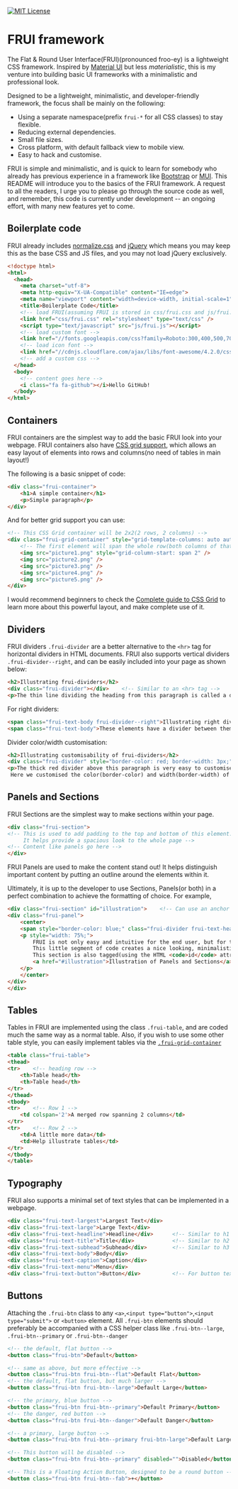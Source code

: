 [![MIT License](https://img.shields.io/badge/license-MIT-blue.svg?style=flat)](http://choosealicense.com/licenses/mit/)

# FRUI framework

The Flat & Round User Interface(FRUI)(pronounced froo-ey) is a lightweight CSS framework. Inspired by [Material UI](https://material.io) but less _materialistic_, this is my venture into building basic UI frameworks with a minimalistic and professional look.

Designed to be a lightweight, minimalistic, and developer-friendly framework, the focus shall be mainly on the following:
+ Using a separate namespace(prefix `frui-*` for all CSS classes) to stay flexible.
+ Reducing external dependencies.
+ Small file sizes.
+ Cross platform, with default fallback view to mobile view.
+ Easy to hack and customise.

FRUI is simple and minimalistic, and is quick to learn for somebody who already has previous experience in a framework like [Bootstrap](https://getbootstrap.com/) or [MUI](https://www.muicss.com/). This README will introduce you to the basics of the FRUI framework. A request to all the readers, I urge you to please go through the source code as well, and remember, this code is currently under development -- an ongoing effort, with many new features yet to come.

## Boilerplate code
FRUI already includes [normalize.css](https://necolas.github.io/normalize.css/) and [jQuery](https://jquery.com/) which means you may keep this as the base CSS and JS files, and you may not load jQuery exclusively.

```html
<!doctype html>
<html>
  <head>
    <meta charset="utf-8">
    <meta http-equiv="X-UA-Compatible" content="IE=edge">
    <meta name="viewport" content="width=device-width, initial-scale=1">
    <title>Boilerplate Code</title>
    <!-- load FRUI(assuming FRUI is stored in css/frui.css and js/frui.js) -->
    <link href="css/frui.css" rel="stylesheet" type="text/css" />
    <script type="text/javascript" src="js/frui.js"></script>
    <!-- load custom font -->
    <link href="//fonts.googleapis.com/css?family=Roboto:300,400,500,700" rel="stylesheet" type="text/css" />
    <!-- load icon font -->
    <link href="//cdnjs.cloudflare.com/ajax/libs/font-awesome/4.2.0/css/font-awesome.min.css" rel="stylesheet" type="text/css" />
    <!-- add a custom css -->
  </head>
  <body>
    <!-- content goes here -->
    <i class="fa fa-github"></i>Hello GitHub!
  </body>
</html>
```

## Containers
FRUI containers are the simplest way to add the basic FRUI look into your webpage. FRUI containers also have [CSS grid support](https://css-tricks.com/snippets/css/complete-guide-grid/), which allows an easy layout of elements into rows and columns(no need of tables in main layout!)

The following is a basic snippet of code:
```html
<div class="frui-container">
	<h1>A simple container</h1>
	<p>Simple paragraph</p>
</div>
```

And for better grid support you can use:
```html
<!-- This CSS Grid container will be 2x2(2 rows, 2 columns) -->
<div class="frui-grid-container" style="grid-template-columns: auto auto; grid-template-rows: auto auto;">
	<!-- The first element will span the whole row(both columns of that row) -->
	<img src="picture1.png" style="grid-column-start: span 2" />
	<img src="picture2.png" />
	<img src="picture3.png" />
	<img src="picture4.png" />
	<img src="picture5.png" />
</div>
```

I would recommend beginners to check the [Complete guide to CSS Grid](https://css-tricks.com/snippets/css/complete-guide-grid/) to learn more about this powerful layout, and make complete use of it.

## Dividers
FRUI dividers `.frui-divider` are a better alternative to the `<hr>` tag for horizontal dividers in HTML documents. FRUI also supports vertical dividers `.frui-divider--right`, and can be easily included into your page as shown below:
```html
<h2>Illustrating frui-dividers</h2>
<div class="frui-divider"></div>	<!-- Similar to an <hr> tag -->
<p>The thin line dividing the heading from this paragraph is called a divider!</p>
```

For right dividers:
```html
<span class="frui-text-body frui-divider--right">Illustrating right dividers</span>
<span class="frui-text-body">These elements have a divider between them!</span>
```

Divider color/width customisation:
```html
<h2>Illustrating customisability of frui-dividers</h2>
<div class="frui-divider" style="border-color: red; border-width: 3px;"></div>
<p>The thick red divider above this paragraph is very easy to customise!
 Here we customised the color(border-color) and width(border-width) of the divider.</p>
```

## Panels and Sections
FRUI Sections are the simplest way to make sections within your page.
```html
<div class="frui-section">
<!-- This is used to add padding to the top and bottom of this element.
	 It helps provide a spacious look to the whole page -->
<!-- Content like panels go here -->
</div>
```

FRUI Panels are used to make the content stand out! It helps distinguish important content by putting an outline around the elements within it.

Ultimately, it is up to the developer to use Sections, Panels(or both) in a perfect combination to achieve the formatting of choice.
For example,

```html
<div class="frui-section" id="illustration">	<!-- Can use an anchor to #illustration -->
<div class="frui-panel">
	<center>
	<span style="border-color: blue;" class="frui-divider frui-text-headline">Easy and Intuitive!</span>
	<p style="width: 75%;">
		FRUI is not only easy and intuitive for the end user, but for the developer too!
		This little segment of code creates a nice looking, minimalistic and professional panel within a section.<br>
		This section is also tagged(using the HTML <code>id</code> attribute) and can thus be anchored as follows:<br>
		<a href="#illustration">Illustration of Panels and Sections</a>
	</p>
	</center>
</div>
</div>
```

## Tables
Tables in FRUI are implemented using the class `.frui-table`, and are coded much the same way as a normal table.
Also, if you wish to use some other table style, you can easily implement tables via the [`.frui-grid-container`](#containers)

```html
<table class="frui-table">
<thead>
<tr>	<!-- heading row -->
	<th>Table head</th>
	<th>Table head</th>
</tr>
</thead>
<tbody>
<tr>	<!-- Row 1 -->
	<td colspan='2'>A merged row spanning 2 columns</td>
</tr>
<tr>	<!-- Row 2 -->
	<td>A little more data</td>
	<td>Help illustrate tables</td>
</tr>
</tbody>
</table>
```

## Typography
FRUI also supports a minimal set of text styles that can be implemented in a webpage.
```html
<div class="frui-text-largest">Largest Text</div>
<div class="frui-text-large">Large Text</div>
<div class="frui-text-headline">Headline</div>      <!-- Similar to h1 -->
<div class="frui-text-title">Title</div>            <!-- Similar to h2 -->
<div class="frui-text-subhead">Subhead</div>        <!-- Similar to h3 -->
<div class="frui-text-body">Body</div>
<div class="frui-text-caption">Caption</div>
<div class="frui-text-menu">Menu</div>
<div class="frui-text-button">Button</div>          <!-- For button text -->
```

## Buttons
Attaching the `.frui-btn` class to any `<a>`,`<input type="button">`,`<input type="submit">` or `<button>` element.
All `.frui-btn` elements should preferably be accompanied with a CSS helper class like `.frui-btn--large`, `.frui-btn--primary` or `.frui-btn--danger`
```html
<!-- the default, flat button -->
<button class="frui-btn">Default</button>

<!-- same as above, but more effective -->
<button class="frui-btn frui-btn--flat">Default Flat</button>
<!-- the default, flat button, but much larger -->
<button class="frui-btn frui-btn--large">Default Large</button>

<!-- the primary, blue button -->
<button class="frui-btn frui-btn--primary">Default Primary</button>
<!-- the danger, red button -->
<button class="frui-btn frui-btn--danger">Default Danger</button>

<!-- a primary, large button -->
<button class="frui-btn frui-btn--primary frui-btn-large">Default Large Primary</button>

<!-- This button will be disabled -->
<button class="frui-btn frui-btn--primary" disabled="">Disabled</button>

<!-- This is a Floating Action Button, designed to be a round button -->
<button class="frui-btn frui-btn--fab">+</button>
```